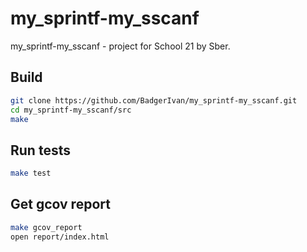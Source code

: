 # my_sprintf-my_sscanf
my_sprintf-my_sscanf - project for School 21 by Sber.

## Build
```bash
git clone https://github.com/BadgerIvan/my_sprintf-my_sscanf.git
cd my_sprintf-my_sscanf/src
make
```
## Run tests
```bash
make test
```

## Get gcov report
```bash
make gcov_report
open report/index.html
```